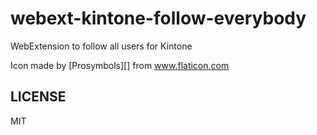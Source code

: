# webext-kintone-follow-everybody
WebExtension to follow all users for Kintone

Icon made by [Prosymbols][] from www.flaticon.com

## LICENSE

MIT

[Freepik]: https://www.flaticon.com/authors/freepik
